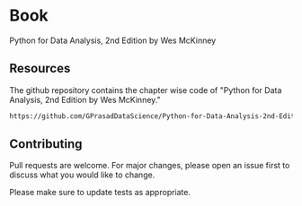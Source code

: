 # Book

Python for Data Analysis, 2nd Edition
by Wes McKinney

## Resources

The github repository contains the chapter wise code of "Python for Data Analysis, 2nd Edition by Wes McKinney."

```bash
https://github.com/GPrasadDataScience/Python-for-Data-Analysis-2nd-Edition-wes-McKinney
```



## Contributing

Pull requests are welcome. For major changes, please open an issue first
to discuss what you would like to change.

Please make sure to update tests as appropriate.

